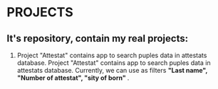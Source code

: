 # PROJECTS
<h2> It's repository, contain my real projects: </h2>
<ol>
  <li>Project "Attestat" contains app to search puples data in attestats database. Project "Attestat" contains app to search puples data in attestats database. Currently, we can use as filters <b>"Last name", "Number of attestat", "sity of born" </b>. </li>
</ol>
